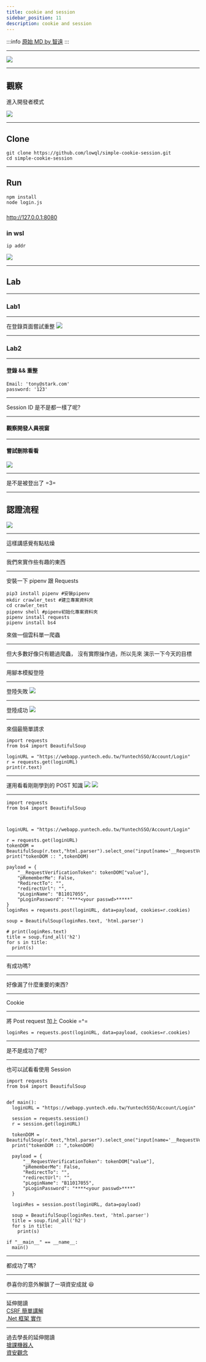 ```yaml
---
title: cookie and session 
sidebar_position: 11
description: cookie and session 
---
```


:::info 
[原始 MD by 智遠](https://hackmd.io/@SSu0I1JSQLWpYhA1iVAKZg/B11RN7wui#/)
:::

---

![](https://i.imgur.com/SYZmAbQ.png)

---

## 觀察

進入開發者模式

![](https://i.imgur.com/zzgVdwM.png)

---

## Clone

```bash=
git clone https://github.com/lowql/simple-cookie-session.git
cd simple-cookie-session
```

---

## Run

```bash=
npm install
node login.js
```

###

http://127.0.0.1:8080

### in wsl

```
ip addr
```

![](https://i.imgur.com/RGmXGBK.png)

---

## Lab

---

### Lab1

---

在登錄頁面嘗試重整
![](https://i.imgur.com/yliOLm0.png)

---

### Lab2

---

#### 登錄 && 重整

```json=
Email: 'tony@stark.com'
password: '123'
```

---

Session ID 是不是都一樣了呢?

---

#### 觀察開發人員視窗

---

#### 嘗試刪除看看

![](https://i.imgur.com/eOOL82r.png)

---

是不是被登出了 =3=

---

## 認證流程

![](https://i.imgur.com/wUPbJfr.png)

---

這樣講感覺有點枯燥

---

我們來實作些有趣的東西

---

安裝一下 pipenv 跟 Requests

```bash=
pip3 install pipenv #安裝pipenv
mkdir crawler_test #建立專案資料夾
cd crawler_test
pipenv shell #pipenv初始化專案資料夾
pipenv install requests
pipenv install bs4
```

來做一個雲科單一爬蟲

---

但大多數好像只有聽過爬蟲，
沒有實際操作過，所以先來
演示一下今天的目標

---

用腳本模擬登陸

---

登陸失敗
![](https://i.imgur.com/lu1iCz8.png)

---

登陸成功
![](https://i.imgur.com/Yio3YXc.png)

---

來個最簡單請求

```python=
import requests
from bs4 import BeautifulSoup

loginURL = "https://webapp.yuntech.edu.tw/YuntechSSO/Account/Login"
r = requests.get(loginURL)
print(r.text)
```

---

運用看看剛剛學到的 POST 知識
![](https://i.imgur.com/fFCuY81.png)
![](https://i.imgur.com/HipFK12.png)

---

```python=
import requests
from bs4 import BeautifulSoup



loginURL = "https://webapp.yuntech.edu.tw/YuntechSSO/Account/Login"

r = requests.get(loginURL)
tokenDOM = BeautifulSoup(r.text,"html.parser").select_one("input[name='__RequestVerificationToken']")
print("tokenDOM :: ",tokenDOM)

payload = {
    "__RequestVerificationToken": tokenDOM["value"],
    "pRememberMe": False,
    "RedirectTo": "",
    "redirectUrl": "",
    "pLoginName": "B11017055",
    "pLoginPassword": "****<your passwd>*****"
}
loginRes = requests.post(loginURL, data=payload, cookies=r.cookies)

soup = BeautifulSoup(loginRes.text, 'html.parser')

# print(loginRes.text)
title = soup.find_all('h2')
for s in title:
  print(s)

```

---

有成功嗎?

---

好像漏了什麼重要的東西?

---

Cookie

---

將 Post request 加上 Cookie =^=

```python=
loginRes = requests.post(loginURL, data=payload, cookies=r.cookies)
```

---

是不是成功了呢?

---

也可以試看看使用 Session

```python=
import requests
from bs4 import BeautifulSoup


def main():
  loginURL = "https://webapp.yuntech.edu.tw/YuntechSSO/Account/Login"

  session = requests.session()
  r = session.get(loginURL)

  tokenDOM = BeautifulSoup(r.text,"html.parser").select_one("input[name='__RequestVerificationToken']")
  print("tokenDOM :: ",tokenDOM)

  payload = {
      "__RequestVerificationToken": tokenDOM["value"],
      "pRememberMe": False,
      "RedirectTo": "",
      "redirectUrl": "",
      "pLoginName": "B11017055",
      "pLoginPassword": "****<your passwd>****"
  }

  loginRes = session.post(loginURL, data=payload)

  soup = BeautifulSoup(loginRes.text, 'html.parser')
  title = soup.find_all('h2')
  for s in title:
    print(s)

if "__main__" == __name__:
  main()
```

---

都成功了嗎?

---

恭喜你的意外解鎖了一項資安成就 :laughing:

---

延伸閱讀  
[CSRF 簡單講解](https://medium.com/@Tommmmm/csrf-%E6%94%BB%E6%93%8A%E5%8E%9F%E7%90%86-d0f2a51810ca)  
[.Net 框架 實作](https://dotblogs.com.tw/SteveLiu/2019/06/12/172502)

---

過去學長的延伸閱讀  
[搶課機器人](https://github.com/kukina622/yuntech-course-crawler)  
[資安觀念](https://devco.re/blog/2014/06/11/setcookie-httponly-security-issues-of-http-headers-3/)
